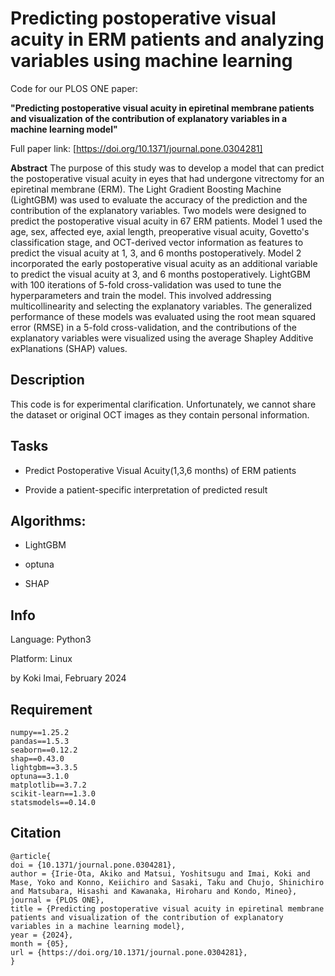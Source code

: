 # Predicting postoperative visual acuity in ERM patients and analyzing variables using machine learning

Code for our PLOS ONE paper:

**"Predicting postoperative visual acuity in epiretinal membrane patients and visualization of the contribution of explanatory variables in a machine learning model"**

Full paper link: [https://doi.org/10.1371/journal.pone.0304281]

**Abstract**
The purpose of this study was to develop a model that can predict the postoperative visual acuity in eyes that had undergone vitrectomy for an epiretinal membrane (ERM). The Light Gradient Boosting Machine (LightGBM) was used to evaluate the accuracy of the prediction and the contribution of the explanatory variables. Two models were designed to predict the postoperative visual acuity in 67 ERM patients. Model 1 used the age, sex, affected eye, axial length, preoperative visual acuity, Govetto's classification stage, and OCT-derived vector information as features to predict the visual acuity at 1, 3, and 6 months postoperatively. Model 2 incorporated the early postoperative visual acuity as an additional variable to predict the visual acuity at 3, and 6 months postoperatively. LightGBM with 100 iterations of 5-fold cross-validation was used to tune the hyperparameters and train the model. This involved addressing multicollinearity and selecting the explanatory variables. The generalized performance of these models was evaluated using the root mean squared error (RMSE) in a 5-fold cross-validation, and the contributions of the explanatory variables were visualized using the average Shapley Additive exPlanations (SHAP) values.

## Description
This code is for experimental clarification. Unfortunately, we cannot share the dataset or original OCT images as they contain personal information.

## Tasks
* Predict Postoperative Visual Acuity(1,3,6 months) of ERM patients

* Provide a patient-specific interpretation of predicted result

## Algorithms:
* LightGBM

* optuna

* SHAP

## Info
Language: Python3

Platform: Linux

by Koki Imai, February 2024

## Requirement
```
numpy==1.25.2
pandas==1.5.3
seaborn==0.12.2
shap==0.43.0
lightgbm==3.3.5
optuna==3.1.0
matplotlib==3.7.2
scikit-learn==1.3.0
statsmodels==0.14.0
```

## Citation
```
@article{
doi = {10.1371/journal.pone.0304281},
author = {Irie-Ota, Akiko and Matsui, Yoshitsugu and Imai, Koki and Mase, Yoko and Konno, Keiichiro and Sasaki, Taku and Chujo, Shinichiro and Matsubara, Hisashi and Kawanaka, Hiroharu and Kondo, Mineo},
journal = {PLOS ONE},
title = {Predicting postoperative visual acuity in epiretinal membrane patients and visualization of the contribution of explanatory variables in a machine learning model},
year = {2024},
month = {05},
url = {https://doi.org/10.1371/journal.pone.0304281},
}
```
